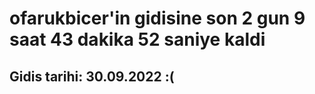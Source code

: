 # ofarukbicer'in gidisine son 2 gun 9 saat 43 dakika 52 saniye kaldi

## Gidis tarihi: 30.09.2022 :(